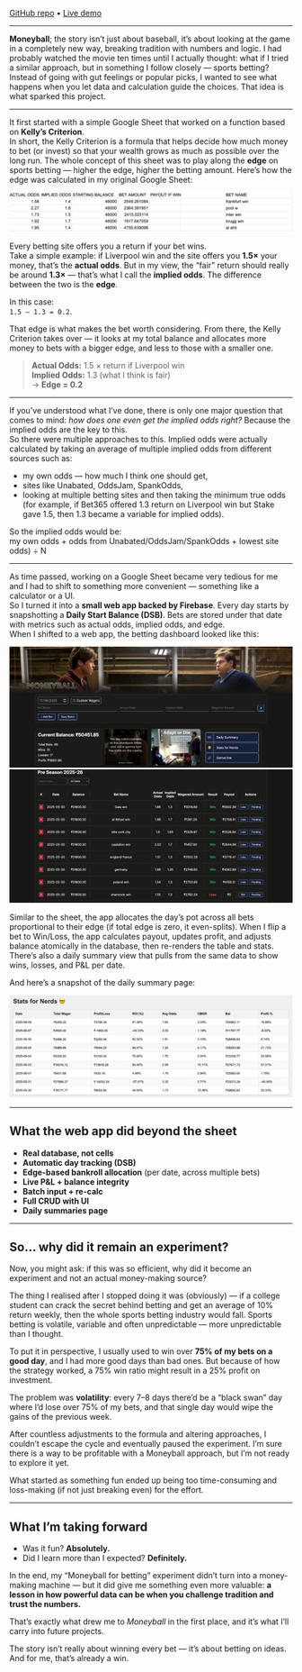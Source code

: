 

[GitHub repo](https://github.com/Gavishj/Moneyball) • [Live demo](http://www.money-ball.in)

---

**Moneyball**; the story isn’t just about baseball, it’s about looking at the game in a completely new way, breaking tradition with numbers and logic. I had probably watched the movie ten times until I actually thought: what if I tried a similar approach, but in something I follow closely — sports betting? Instead of going with gut feelings or popular picks, I wanted to see what happens when you let data and calculation guide the choices. That idea is what sparked this project.

---

It first started with a simple Google Sheet that worked on a function based on **Kelly’s Criterion**.  
In short, the Kelly Criterion is a formula that helps decide how much money to bet (or invest) so that your wealth grows as much as possible over the long run. The whole concept of this sheet was to play along the **edge** on sports betting — higher the edge, higher the betting amount.
Here’s how the edge was calculated in my original Google Sheet:

![Google Sheet calculating edges](/posts/moneyball-sheet.png)


Every betting site offers you a return if your bet wins.  
Take a simple example: if Liverpool win and the site offers you **1.5×** your money, that’s the **actual odds**. But in my view, the “fair” return should really be around **1.3×** — that’s what I call the **implied odds**. The difference between the two is the **edge**.  

In this case:  
`1.5 – 1.3 = 0.2`.  

That edge is what makes the bet worth considering. From there, the Kelly Criterion takes over — it looks at my total balance and allocates more money to bets with a bigger edge, and less to those with a smaller one.

> **Actual Odds:** 1.5 × return if Liverpool win  
> **Implied Odds:** 1.3 (what I think is fair)  
> → **Edge = 0.2**

---

If you’ve understood what I’ve done, there is only one major question that comes to mind: *how does one even get the implied odds right?* Because the implied odds are the key to this.  
So there were multiple approaches to this. Implied odds were actually calculated by taking an average of multiple implied odds from different sources such as:

- my own odds — how much I think one should get,  
- sites like Unabated, OddsJam, SpankOdds,  
- looking at multiple betting sites and then taking the minimum true odds (for example, if Bet365 offered 1.3 return on Liverpool win but Stake gave 1.5, then 1.3 became a variable for implied odds).  

So the implied odds would be:  
my own odds + odds from Unabated/OddsJam/SpankOdds + lowest site odds) ÷ N

---

As time passed, working on a Google Sheet became very tedious for me and I had to shift to something more convenient — something like a calculator or a UI.  
So I turned it into a **small web app backed by Firebase**. Every day starts by snapshotting a **Daily Start Balance (DSB)**. Bets are stored under that date with metrics such as actual odds, implied odds, and edge.  
When I shifted to a web app, the betting dashboard looked like this:

![Web app dashboard](/posts/moneyball-app.png)
![Web app dashboard](/posts/moneyball-app2.png)


Similar to the sheet, the app allocates the day’s pot across all bets proportional to their edge (if total edge is zero, it even-splits). When I flip a bet to Win/Loss, the app calculates payout, updates profit, and adjusts balance atomically in the database, then re-renders the table and stats. There’s also a daily summary view that pulls from the same data to show wins, losses, and P&L per date.

And here’s a snapshot of the daily summary page:

![Daily summary of bets](/posts/moneyball-summary-M1W9asdaFhw.png)


---

## What the web app did beyond the sheet

- **Real database, not cells**  
- **Automatic day tracking (DSB)**  
- **Edge-based bankroll allocation** (per date, across multiple bets)  
- **Live P&L + balance integrity**  
- **Batch input + re-calc**  
- **Full CRUD with UI**  
- **Daily summaries page**

---

## So… why did it remain an experiment?

Now, you might ask: if this was so efficient, why did it become an experiment and not an actual money-making source?  

The thing I realised after I stopped doing it was (obviously) — if a college student can crack the secret behind betting and get an average of 10% return weekly, then the whole sports betting industry would fall. Sports betting is volatile, variable and often unpredictable — more unpredictable than I thought.

To put it in perspective, I usually used to win over **75% of my bets on a good day**, and I had more good days than bad ones. But because of how the strategy worked, a 75% win ratio might result in a 25% profit on investment.  

The problem was **volatility**: every 7–8 days there’d be a “black swan” day where I’d lose over 75% of my bets, and that single day would wipe the gains of the previous week.  

After countless adjustments to the formula and altering approaches, I couldn’t escape the cycle and eventually paused the experiment. I’m sure there is a way to be profitable with a Moneyball approach, but I’m not ready to explore it yet.  

What started as something fun ended up being too time-consuming and loss-making (if not just breaking even) for the effort.

---

## What I’m taking forward

- Was it fun? **Absolutely.**  
- Did I learn more than I expected? **Definitely.**  

In the end, my “Moneyball for betting” experiment didn’t turn into a money-making machine — but it did give me something even more valuable: **a lesson in how powerful data can be when you challenge tradition and trust the numbers.**

That’s exactly what drew me to *Moneyball* in the first place, and it’s what I’ll carry into future projects.  

The story isn’t really about winning every bet — it’s about betting on ideas.  
And for me, that’s already a win.
